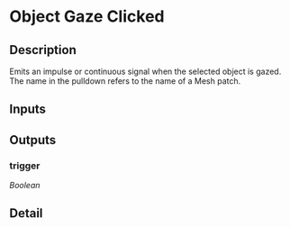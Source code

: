 # Object Gaze Clicked

## Description
Emits an impulse or continuous signal when the selected object is gazed. The name in the pulldown refers to the name of a Mesh patch.

## Inputs
## Outputs
### trigger

*Boolean*



## Detail

